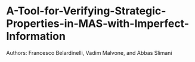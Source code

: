 # A-Tool-for-Verifying-Strategic-Properties-in-MAS-with-Imperfect-Information
Authors: Francesco Belardinelli, Vadim Malvone, and Abbas Slimani

